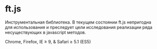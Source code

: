 # ft.js 

Инструментальная библиотека. В текущем состоянии ft.js непригодна для использования и преследует цели исследования реализации ряда несуществующих в javascript методов.

Chrome, Firefox, IE ≥ 9, & Safari ≥ 5.1 (ES5)
